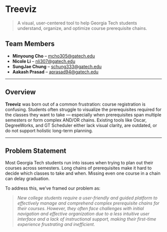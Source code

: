 # Treeviz

> A visual, user-centered tool to help Georgia Tech students understand, organize, and optimize course prerequisite chains.

## Team Members

- **Minyoung Cho** – [mcho305@gatech.edu](mailto:mcho305@gatech.edu)
- **Nicole Li** – [nli307@gatech.edu](mailto:nli307@gatech.edu)
- **SungJae Chung** – [schung333@gatech.edu](mailto:schung333@gatech.edu)
- **Aakash Prasad** – [aprasad94@gatech.edu](mailto:aprasad94@gatech.edu)

---

## Overview

**Treeviz** was born out of a common frustration: course registration is confusing. Students often struggle to visualize the prerequisites required for the classes they want to take — especially when prerequisites span multiple semesters or form complex AND/OR chains. Existing tools like Oscar, DegreeWorks, and GT Scheduler either lack visual clarity, are outdated, or do not support holistic long-term planning.

---

## Problem Statement

Most Georgia Tech students run into issues when trying to plan out their courses across semesters. Long chains of prerequisites make it hard to decide which classes to take and when. Missing even one course in a chain can delay graduation.

To address this, we’ve framed our problem as:

> *New college students require a user-friendly and guided platform to effectively manage and comprehend complex prerequisite chains for their courses. However, they often face challenges with initial navigation and effective organization due to a less intuitive user interface and a lack of instructional support, making their first-time experience frustrating and inefficient.*



